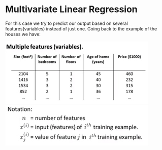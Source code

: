 # Multivariate Linear Regression

For this case we try to predict our output based on several features(variables) instead of just one. Going back to the example of the 
houses we have:

<img src="/_Images/MultivariateLinearRegression/mv1.png" alt="MLR1" width="450"/>

<img src="/_Images/MultivariateLinearRegression/mv2.png" alt="MLR2" width="450"/>
